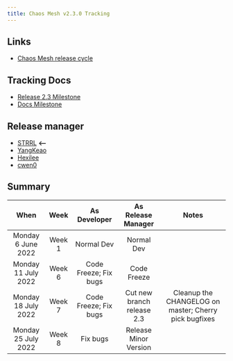 ```yaml
---
title: Chaos Mesh v2.3.0 Tracking
---
```


## Links

- [Chaos Mesh release cycle](release-cycle.md)

## Tracking Docs

- [Release 2.3 Milestone](https://github.com/chaos-mesh/chaos-mesh/milestone/10)
- [Docs Milestone](https://github.com/chaos-mesh/website/milestone/2)

## Release manager

- [STRRL](https://github.com/STRRL) **<--**
- [YangKeao](https://github.com/YangKeao)
- [Hexilee](https://github.com/Hexilee)
- [cwen0](https://github.com/cwen0)

## Summary

| When | Week | As Developer | As Release Manager | Notes |
| :-: | :-: | :-: | :-: | :-: |
| Monday 6 June 2022 | Week 1 | Normal Dev | Normal Dev |  |
| Monday 11 July 2022 | Week 6 | Code Freeze; Fix bugs | Code Freeze |  |
| Monday 18 July 2022 | Week 7 | Code Freeze; Fix bugs | Cut new branch release 2.3 | Cleanup the CHANGELOG on master; Cherry pick bugfixes |
| Monday 25 July 2022 | Week 8 | Fix bugs | Release Minor Version |  |
